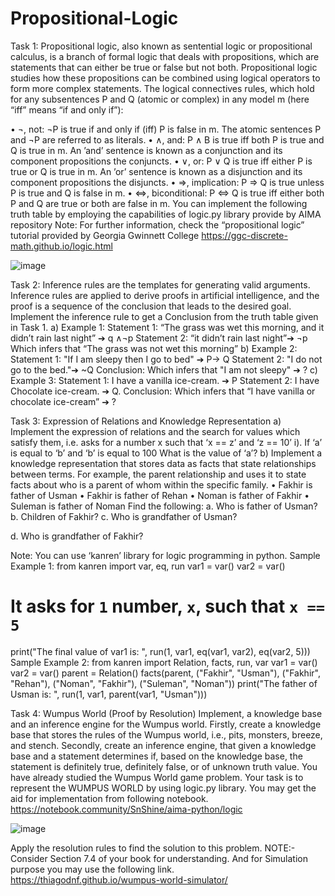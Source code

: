 # Propositional-Logic


Task 1:
Propositional logic, also known as sentential logic or propositional calculus, is a branch of formal
logic that deals with propositions, which are statements that can either be true or false but not
both. Propositional logic studies how these propositions can be combined using logical operators
to form more complex statements.
The logical connectives rules, which hold for any subsentences P and Q (atomic or complex) in
any model m (here “iff” means “if and only if”):


• ¬, not: ¬P is true if and only if (iff) P is false in m. The atomic sentences P and ¬P are
referred to as literals.
• ∧, and: P ∧ B is true iff both P is true and Q is true in m. An ’and’ sentence is known as a
conjunction and its component propositions the conjuncts.
• ∨, or: P ∨ Q is true iff either P is true or Q is true in m. An ’or’ sentence is known as a
disjunction and its component propositions the disjuncts.
• ⇒, implication: P ⇒ Q is true unless P is true and Q is false in m.
• ⇔, biconditional: P ⇔ Q is true iff either both P and Q are true or both are false in m.
You can implement the following truth table by employing the capabilities of logic.py library
provide by AIMA repository
Note: For further information, check the “propositional logic” tutorial provided by Georgia
Gwinnett College
https://ggc-discrete-math.github.io/logic.html

![image](https://github.com/rohit546/Propositional-Logic/assets/100420859/a9c96bb0-5186-4bac-b167-0c47d7a4372f)

Task 2:
Inference rules are the templates for generating valid arguments. Inference rules are applied to
derive proofs in artificial intelligence, and the proof is a sequence of the conclusion that leads to
the desired goal.
Implement the inference rule to get a Conclusion from the truth table given in Task 1.
a) Example 1:
Statement 1: “The grass was wet this morning, and it didn’t rain last night” ➔ q ∧¬p
Statement 2: “it didn’t rain last night”➔ ¬p
Which infers that “The grass was not wet this morning”
b) Example 2:
Statement 1: "If I am sleepy then I go to bed" ➔ P→ Q
Statement 2: "I do not go to the bed."➔ ~Q
Conclusion: Which infers that "I am not sleepy" ➔ ?
c) Example 3:
Statement 1: I have a vanilla ice-cream. ➔ P
Statement 2: I have Chocolate ice-cream. ➔ Q.
Conclusion: Which infers that “I have vanilla or chocolate ice-cream” ➔ ?

Task 3:
Expression of Relations and Knowledge Representation
a) Implement the expression of relations and the search for values which satisfy them,
i.e. asks for a number x such that ‘x == z’ and ‘z == 10’
i). If ‘a’ is equal to ‘b’ and ‘b’ is equal to 100
What is the value of ‘a’?
b) Implement a knowledge representation that stores data as facts that state relationships
between terms. For example, the parent relationship and uses it to state facts about who is a
parent of whom within the specific family.
• Fakhir is father of Usman
• Fakhir is father of Rehan
• Noman is father of Fakhir
• Suleman is father of Noman
Find the following:
a. Who is father of Usman?
b. Children of Fakhir?
c. Who is grandfather of Usman?


d. Who is grandfather of Fakhir?

Note: You can use ‘kanren’ library for logic programming in python.
Sample Example 1:
from kanren import var, eq, run
var1 = var()
var2 = var()
# It asks for `1` number, `x`, such that `x == 5`
print("The final value of var1 is: ", run(1, var1, eq(var1, var2), eq(var2, 5)))
Sample Example 2:
from kanren import Relation, facts, run, var
var1 = var()
var2 = var()
parent = Relation()
facts(parent, ("Fakhir", "Usman"), ("Fakhir", "Rehan"), ("Noman", "Fakhir"), ("Suleman",
"Noman"))
print("The father of Usman is: ", run(1, var1, parent(var1, "Usman")))

Task 4:
Wumpus World (Proof by Resolution)
Implement, a knowledge base and an inference engine for the Wumpus world. Firstly, create
a knowledge base that stores the rules of the Wumpus world, i.e., pits, monsters, breeze, and
stench. Secondly, create an inference engine, that given a knowledge base and a statement
determines if, based on the knowledge base, the statement is definitely true, definitely false,
or of unknown truth value.
You have already studied the Wumpus World game problem. Your task is to represent the WUMPUS
WORLD by using logic.py library. You may get the aid for implementation from following notebook.
https://notebook.community/SnShine/aima-python/logic

![image](https://github.com/rohit546/Propositional-Logic/assets/100420859/4e8c25a4-8349-49d2-a7f9-454c52b1ce99)

Apply the resolution rules to find the solution to this problem.
NOTE:- Consider Section 7.4 of your book for understanding. And for Simulation purpose you may
use the following link. https://thiagodnf.github.io/wumpus-world-simulator/
